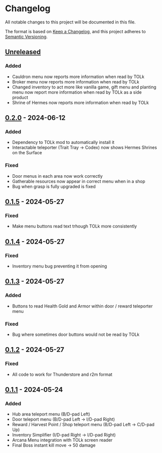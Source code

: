 # Changelog

All notable changes to this project will be documented in this file.

The format is based on [Keep a Changelog](https://keepachangelog.com/en/1.1.0/),
and this project adheres to [Semantic Versioning](https://semver.org/spec/v2.0.0.html).

## [Unreleased]

### Added
- Cauldron menu now reports more information when read by TOLk
- Broker menu now reports more information when read by TOLk
- Changed inventory to act more like vanilla game, gift menu and planting menu now report more information when read by TOLk as a side product 
- Shrine of Hermes now reports more information when read by TOLk

## [0.2.0] - 2024-06-12

### Added

- Dependency to TOLk mod to automatically install it
- Interactable teleporter (Trait Tray -> Codex) now shows Hermes Shrines on the Surface

### Fixed

- Door menus in each area now work correctly
- Gatherable resources now appear in correct menu when in a shop
- Bug when grasp is fully upgraded is fixed

## [0.1.5] - 2024-05-27

### Fixed

- Make menu buttons read text trhough TOLk more consistently

## [0.1.4] - 2024-05-27

### Fixed

- Inventory menu bug preventing it from opening

## [0.1.3] - 2024-05-27

### Added

- Buttons to read Health Gold and Armor within door / reward teleporter menu

### Fixed

- Bug where sometimes door buttons would not be read by TOLk

## [0.1.2] - 2024-05-27

### Fixed

- All code to work for Thunderstore and r2m format

## [0.1.1] - 2024-05-24

### Added

- Hub area teleport menu (B/D-pad Left)
- Door teleport menu (B/D-pad Left -> I/D-pad Right)
- Reward / Harvest Point / Shop teleport menu (B/D-pad Left -> C/D-pad Up)
- Inventory Simplifier (I/D-pad Right -> I/D-pad Right)
- Arcana Menu integration with TOLk screen reader
- Final Boss instant kill move -> 50 damage

[unreleased]: https://github.com/erumi321/Hades2BlindAccessibility/compare/0.2.0...HEAD
[0.2.0]: https://github.com/erumi321/Hades2BlindAccessibility/compare/0.1.5...0.2.0
[0.1.5]: https://github.com/erumi321/Hades2BlindAccessibility/compare/0.1.4...0.1.5
[0.1.4]: https://github.com/erumi321/Hades2BlindAccessibility/compare/0.1.3...0.1.4
[0.1.3]: https://github.com/erumi321/Hades2BlindAccessibility/compare/0.1.2...0.1.3
[0.1.2]: https://github.com/erumi321/Hades2BlindAccessibility/compare/0.1.1...0.1.2
[0.1.1]: https://github.com/erumi321/Hades2BlindAccessibility/compare/9fda26758c61c5dcb971b5c0f3e34c89c09ef8a1...0.1.1
